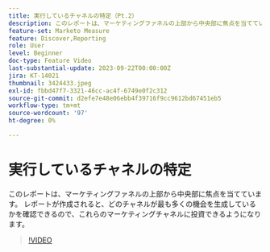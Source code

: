 ```yaml
---
title: 実行しているチャネルの特定（Pt.2）
description: このレポートは、マーケティングファネルの上部から中央部に焦点を当てています。 レポートが作成されると、どのチャネルが最も多くの機会を生成しているかを確認できるので、これらのマーケティングチャネルに投資できるようになります。
feature-set: Marketo Measure
feature: Discover,Reporting
role: User
level: Beginner
doc-type: Feature Video
last-substantial-update: 2023-09-22T00:00:00Z
jira: KT-14021
thumbnail: 3424433.jpeg
exl-id: fbbd47f7-3321-46cc-ac4f-6749e0f2c312
source-git-commit: d2efe7e48e06ebb4f39716f9cc9612bd67451eb5
workflow-type: tm+mt
source-wordcount: '97'
ht-degree: 0%

---
```


# 実行しているチャネルの特定

このレポートは、マーケティングファネルの上部から中央部に焦点を当てています。 レポートが作成されると、どのチャネルが最も多くの機会を生成しているかを確認できるので、これらのマーケティングチャネルに投資できるようになります。

>[!VIDEO](https://video.tv.adobe.com/v/3424433/?learn=on)
